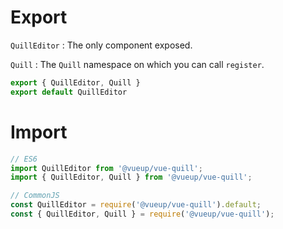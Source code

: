 # Export

`QuillEditor` : The only component exposed.

`Quill` : The `Quill` namespace on which you can call `register`.

~~~ js 
export { QuillEditor, Quill }
export default QuillEditor
~~~

# Import

~~~ javascript
// ES6
import QuillEditor from '@vueup/vue-quill';
import { QuillEditor, Quill } from '@vueup/vue-quill';

// CommonJS
const QuillEditor = require('@vueup/vue-quill').default;
const { QuillEditor, Quill } = require('@vueup/vue-quill');
~~~

